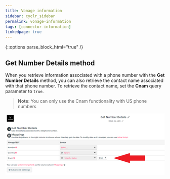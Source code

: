 ```yaml
---
title: Vonage information
sidebar: cyclr_sidebar
permalink: vonage-information
tags: [connector-information]
linkedpage: true
---
```

{::options parse_block_html="true" /}
<section class="card">

## Get Number Details method

When you retrieve information associated with a phone number with the **Get Number Details** method, you can also retrieve the contact name associated with that phone number. To retrieve the contact name, set the **Cnam** query parameter to `true`.

> **Note**: You can only use the Cnam functionality with US phone numbers

![vonage dashboard](./images/vonage_dashboard_8.png)

</section>
